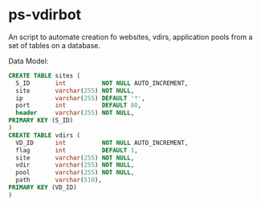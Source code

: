 ps-vdirbot
==========

An script to automate creation fo websites, vdirs, application pools from a set of tables on a database.


Data Model:

```sql
CREATE TABLE sites (
  S_ID       int          NOT NULL AUTO_INCREMENT,
  site       varchar(255) NOT NULL,
  ip         varchar(255) DEFAULT '*',
  port       int          DEFAULT 80,
  header     varchar(255) NOT NULL,
PRIMARY KEY (S_ID)
)
CREATE TABLE vdirs (
  VD_ID      int          NOT NULL AUTO_INCREMENT,
  flag       int          DEFAULT 1,
  site       varchar(255) NOT NULL,
  vdir       varchar(255) NOT NULL,
  pool       varchar(255) NOT NULL,  
  path       varchar(510),
PRIMARY KEY (VD_ID)
)
```
